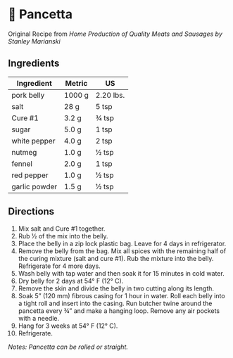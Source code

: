 # 🥓 Pancetta

Original Recipe from *Home Production of Quality Meats and Sausages by Stanley Marianski*

## Ingredients

|Ingredient|Metric|US|
|---|---|---|
|pork belly|1000 g|2.20 lbs.|
|salt|28 g|5 tsp|
|Cure #1|3.2 g|¾ tsp|
|sugar|5.0 g|1 tsp|
|white pepper|4.0 g|2 tsp|
|nutmeg|1.0 g|½ tsp|
|fennel|2.0 g|1 tsp|
|red pepper|1.0 g|½ tsp|
|garlic powder|1.5 g|½ tsp|

## Directions

1. Mix salt and Cure #1 together.
2. Rub ½ of the mix into the belly.
3. Place the belly in a zip lock plastic bag. Leave for 4 days in refrigerator.
4. Remove the belly from the bag. Mix all spices with the remaining half of the
   curing mixture (salt and cure #1). Rub the mixture into the belly.
   Refrigerate for 4 more days.
5. Wash belly with tap water and then soak it for 15 minutes in cold water.
6. Dry belly for 2 days at 54° F (12° C).
7. Remove the skin and divide the belly in two cutting along its length.
8. Soak 5” (120 mm) fibrous casing for 1 hour in water. Roll each belly into a
   tight roll and insert into the casing. Run butcher twine around the pancetta
   every ¾” and make a hanging loop. Remove any air pockets with a needle.
9. Hang for 3 weeks at 54° F (12° C).
10. Refrigerate.

*Notes: Pancetta can be rolled or straight.*
